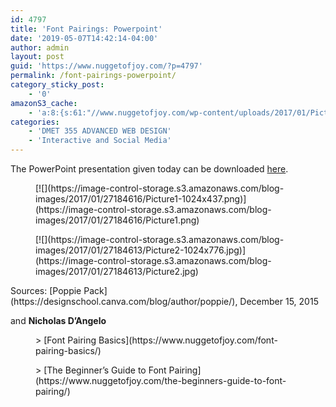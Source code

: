 ```yaml
---
id: 4797
title: 'Font Pairings: Powerpoint'
date: '2019-05-07T14:42:14-04:00'
author: admin
layout: post
guid: 'https://www.nuggetofjoy.com/?p=4797'
permalink: /font-pairings-powerpoint/
category_sticky_post:
    - '0'
amazonS3_cache:
    - 'a:8:{s:61:"//www.nuggetofjoy.com/wp-content/uploads/2017/01/Picture1.png";a:2:{s:2:"id";i:4798;s:11:"source_type";s:13:"media-library";}s:70:"//www.nuggetofjoy.com/wp-content/uploads/2017/01/Picture1-1024x437.png";a:2:{s:2:"id";i:4798;s:11:"source_type";s:13:"media-library";}s:82:"//image-control-storage.s3.amazonaws.com/blog-images/2017/01/27184616/Picture1.png";a:2:{s:2:"id";i:4798;s:11:"source_type";s:13:"media-library";}s:91:"//image-control-storage.s3.amazonaws.com/blog-images/2017/01/27184616/Picture1-1024x437.png";a:2:{s:2:"id";i:4798;s:11:"source_type";s:13:"media-library";}s:61:"//www.nuggetofjoy.com/wp-content/uploads/2017/01/Picture2.jpg";a:2:{s:2:"id";i:4799;s:11:"source_type";s:13:"media-library";}s:70:"//www.nuggetofjoy.com/wp-content/uploads/2017/01/Picture2-1024x776.jpg";a:2:{s:2:"id";i:4799;s:11:"source_type";s:13:"media-library";}s:82:"//image-control-storage.s3.amazonaws.com/blog-images/2017/01/27184613/Picture2.jpg";a:2:{s:2:"id";i:4799;s:11:"source_type";s:13:"media-library";}s:91:"//image-control-storage.s3.amazonaws.com/blog-images/2017/01/27184613/Picture2-1024x776.jpg";a:2:{s:2:"id";i:4799;s:11:"source_type";s:13:"media-library";}}'
categories:
    - 'DMET 355 ADVANCED WEB DESIGN'
    - 'Interactive and Social Media'
---
```


The PowerPoint presentation given today can be downloaded [here](https://www.dropbox.com/s/uwofs8sj7yttjx2/font_pairings.zip?dl=0).

<div class="wp-block-image"><figure class="aligncenter">[![](https://image-control-storage.s3.amazonaws.com/blog-images/2017/01/27184616/Picture1-1024x437.png)](https://image-control-storage.s3.amazonaws.com/blog-images/2017/01/27184616/Picture1.png)</figure></div><div class="wp-block-image"><figure class="aligncenter">[![](https://image-control-storage.s3.amazonaws.com/blog-images/2017/01/27184613/Picture2-1024x776.jpg)](https://image-control-storage.s3.amazonaws.com/blog-images/2017/01/27184613/Picture2.jpg)</figure></div>Sources: [Poppie Pack](https://designschool.canva.com/blog/author/poppie/), December 15, 2015  
<https://designschool.canva.com/blog/author/poppie/>  
<https://designschool.canva.com/blog/the-ultimate-guide-to-font-pairing/>

and **Nicholas D’Angelo**

<figure class="wp-block-embed-wordpress wp-block-embed is-type-wp-embed is-provider-communication-art-design-amp-instruction"><div class="wp-block-embed__wrapper">> [Font Pairing Basics](https://www.nuggetofjoy.com/font-pairing-basics/)

<iframe class="wp-embedded-content" data-secret="mhJNwWFLNL" frameborder="0" height="282" loading="lazy" marginheight="0" marginwidth="0" sandbox="allow-scripts" scrolling="no" security="restricted" src="https://www.nuggetofjoy.com/font-pairing-basics/embed/#?secret=BzbPui6yGS#?secret=mhJNwWFLNL" style="position: absolute; visibility: hidden;" title="“Font Pairing Basics” — Communication, Art, Design & Instruction" width="500"></iframe></div></figure><figure class="wp-block-embed-wordpress wp-block-embed is-type-wp-embed is-provider-communication-art-design-amp-instruction"><div class="wp-block-embed__wrapper">> [The Beginner’s Guide to Font Pairing](https://www.nuggetofjoy.com/the-beginners-guide-to-font-pairing/)

<iframe class="wp-embedded-content" data-secret="Wnt9dwarGC" frameborder="0" height="282" loading="lazy" marginheight="0" marginwidth="0" sandbox="allow-scripts" scrolling="no" security="restricted" src="https://www.nuggetofjoy.com/the-beginners-guide-to-font-pairing/embed/#?secret=l93IuZbgdE#?secret=Wnt9dwarGC" style="position: absolute; visibility: hidden;" title="“The Beginner’s Guide to Font Pairing” — Communication, Art, Design & Instruction" width="500"></iframe></div></figure><https://www.nuggetofjoy.com/how-to-choose-fonts-for-headlines/>